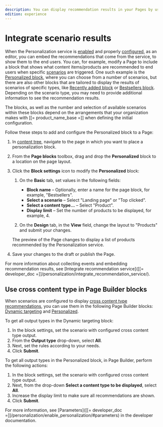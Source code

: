 ```yaml
---
description: You can display recommendation results in your Pages by using the Personalized block.
edition: experience
---
```


# Integrate scenario results

When the Personalization service is [enabled](enable_personalization.md) and properly 
[configured](configure_personalization.md), as an editor, you can embed the recommendations 
that come from the service, to show them to the end users.
You can, for example, modify a Page to include a block that shows what 
content items/products are recommended to end users when specific [scenarios](scenarios.md) 
are triggered. 
One such example is the [Personalized block](../content_management/block_reference.md#personalized-block), where you can choose from a number of scenarios, 
but there are also other blocks that are tailored to display the results of scenarios 
of specific types, like [Recently added block](../content_management/block_reference.md#recently-added-block) 
or [Bestsellers block](../content_management/block_reference.md#bestsellers-block).
Depending on the scenario type, you may need to provide additional information 
to see the recommendation results.

The blocks, as well as the number and selection of available scenarios within 
these blocks depend on the arrangements that your organization makes with [[= product_name_base =]] 
when defining the initial configuration.

Follow these steps to add and configure the Personalized block to a Page:

1. In [content tree](discover_ui.md#content-tree), navigate to the page in which you want to place a personalization block.

1. From the **Page blocks** toolbox, drag and drop the **Personalized** block to a location on the page layout.
 
1. Click the **Block settings** icon to modify the **Personalized** block:
 
    1. On the **Basic** tab, set values in the following fields:
        -	**Block name** – Optionally, enter a name for the page block, for example, "Bestsellers".
        -	**Select a scenario** – Select "Landing page" or "Top clicked".
        -	**Select a content type...** – Select "Product".
        -	**Display limit** – Set the number of products to be displayed, for example, 4.
        
    1. On the **Design** tab, in the **View** field, change the layout to "Products" and submit your changes.
    
      The preview of the Page changes to display a list of products recommended by the Personalization service.
 
1. Save your changes to the draft or publish the Page.

For more information about collecting events and embedding recommendation results, 
see [Integrate recommendation service]([[= developer_doc =]]/personalization/integrate_recommendation_service/).

## Use cross content type in Page Builder blocks

When scenarios are configured to display [cross content type recommendations](configure_scenarios.md#configure-cross-content-type-recommendations), you can use them in the following Page Builder blocks: [Dynamic targeting](../content_management/block_reference.md#dynamic-targeting-block) and [Personalized](../content_management/block_reference.md#personalized-block).

To get all output types in the Dynamic targeting block:

1. In the block settings, set the scenario with configured cross content type output.
1. From the **Output type** drop-down, select **All**.
1. Next, set the rules according to your needs.
1. Click **Submit**.

To get all output types in the Personalized block, in Page Builder, perform the following actions:

1. In the block settings, set the scenario with configured cross content type output.
1. Next, from the drop-down **Select a content type to be displayed**, select **All**.
1. Increase the display limit to make sure all recommendations are shown.
1. Click **Submit**.

For more information, see [Parameters]([[= developer_doc =]]/personalization/enable_personalization/#parameters) in the developer documentation.
